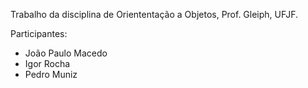 Trabalho da disciplina de Oriententação a Objetos, Prof. Gleiph, UFJF.

Participantes:
- João Paulo Macedo
- Igor Rocha
- Pedro Muniz
